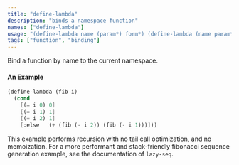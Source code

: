 ```yaml
---
title: "define-lambda"
description: "binds a namespace function"
names: ["define-lambda"]
usage: "(define-lambda name (param*) form*) (define-lambda (name param*) form*)"
tags: ["function", "binding"]
---
```


Bind a function by name to the current namespace.

#### An Example

```scheme
(define-lambda (fib i)
  (cond
    [(= i 0) 0]
    [(= i 1) 1]
    [(= i 2) 1]
    [:else   (+ (fib (- i 2)) (fib (- i 1)))]))
```

This example performs recursion with no tail call optimization, and no memoization. For a more performant and stack-friendly fibonacci sequence generation example, see the documentation of `lazy-seq`.
